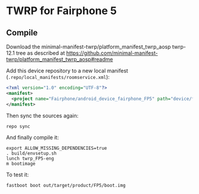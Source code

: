 # TWRP for Fairphone 5

## Compile

Download the minimal-manifest-twrp/platform_manifest_twrp_aosp twrp-12.1 tree as described at https://github.com/minimal-manifest-twrp/platform_manifest_twrp_aosp#readme

Add this device repository to a new local manifest (`.repo/local_manifests/roomservice.xml`):

```xml
<?xml version="1.0" encoding="UTF-8"?>
<manifest>
  <project name="Fairphone/android_device_fairphone_FP5" path="device/fairphone/FP5" remote="github" revision="android-12.1" />
</manifest>
```

Then sync the sources again:

```
repo sync
```

And finally compile it:

```
export ALLOW_MISSING_DEPENDENCIES=true
. build/envsetup.sh
lunch twrp_FP5-eng
m bootimage
```

To test it:

```
fastboot boot out/target/product/FP5/boot.img
```
